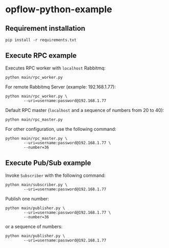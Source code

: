# opflow-python-example

## Requirement installation

```shell
pip install -r requirements.txt
```

## Execute RPC example

Executes RPC worker with `localhost` Rabbitmq:

```shell
python main/rpc_worker.py
```

For remote Rabbitmq Server (example: 192.168.1.77):

```shell
python main/rpc_worker.py \
		--uri=username:password@192.168.1.77
```

Default RPC master (`localhost` and a sequence of numbers from 20 to 40):

```shell
python main/rpc_master.py
```

For other configuration, use the following command:

```shell
python main/rpc_master.py \
		--uri=username:password@192.168.1.77 \
		--number=36
```

## Execute Pub/Sub example

Invoke `Subscriber` with the following command:

```shell
python main/subscriber.py \
		--uri=username:password@192.168.1.77
```

Publish one number:

```shell
python main/publisher.py \
		--uri=username:password@192.168.1.77 \
		--number=36
```

or a sequence of numbers:

```shell
python main/publisher.py \
		--uri=username:password@192.168.1.77
```

